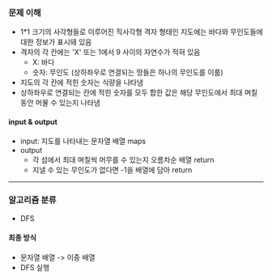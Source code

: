 ### 문제 이해
- 1*1 크기의 사각형들로 이루어진 직사각형 격자 형태인 지도에는 바다와 무인도들에 대한 정보가 표시돼 있음
- 격자의 각 칸에는 'X' 또는 1에서 9 사이의 자연수가 적혀 있음
  - X: 바다
  - 숫자: 무인도 (상하좌우로 연결되는 땅들은 하나의 무인도를 이룸)
- 지도의 각 칸에 적힌 숫자는 식량을 나타냄
- 상하좌우로 연결되는 칸에 적힌 숫자를 모두 합한 값은 해당 무인도에서 최대 며칠동안 머물 수 있는지 나타냄
#### input & output
- input: 지도를 나타내는 문자열 배열 maps
- output
  - 각 섬에서 최대 며칠씩 머무를 수 있는지 오름차순 배열 return
  - 지낼 수 있는 무인도가 없다면 -1을 배열에 담아 return
---
### 알고리즘 분류
- DFS
#### 최종 방식
- 문자열 배열 -> 이중 배열
- DFS 실행